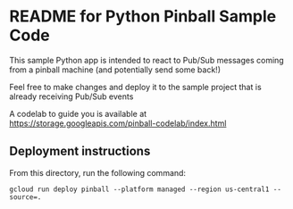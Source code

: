 # README for Python Pinball Sample Code
This sample Python app is intended to react to Pub/Sub messages coming from a pinball machine (and potentially send some back!)

Feel free to make changes and deploy it to the sample project that is already receiving Pub/Sub events

A codelab to guide you is available at https://storage.googleapis.com/pinball-codelab/index.html

## Deployment instructions
From this directory, run the following command:
```
gcloud run deploy pinball --platform managed --region us-central1 --source=.
```